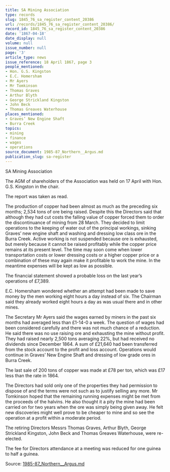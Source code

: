 ```yaml
---
title: SA Mining Association
type: records
slug: 1845_76_sa_register_content_20386
url: /records/1845_76_sa_register_content_20386/
record_id: 1845_76_sa_register_content_20386
date: '1867-04-18'
date_display: null
volume: null
issue_number: null
page: '3'
article_type: news
issue_reference: 18 April 1867, page 3
people_mentioned:
- Hon. G.S. Kingston
- E.C. Homersham
- Mr Ayers
- Mr Tomkinson
- Thomas Graves
- Arthur Blyth
- George Strickland Kingston
- John Beck
- Thomas Greaves Waterhouse
places_mentioned:
- Graves’ New Engine Shaft
- Burra Creek
topics:
- mining
- finance
- wages
- operations
source_document: 1985-87_Northern__Argus.md
publication_slug: sa-register
---
```


SA Mining Association

The AGM of shareholders of the Association was held on 17 April with Hon. G.S. Kingston in the chair.

The report was taken as read.

The production of copper had been almost as much as the preceding six months; 2,534 tons of ore being raised.  Despite this the Directors said that although they had cut costs the falling value of copper forced them to order the discontinuance of mining from 28 March.  They decided to limit operations to the keeping of water out of the principal workings, sinking Graves’ new engine shaft and washing and dressing low class ore in the Burra Creek.  Active working is not suspended because ore is exhausted, but merely because it cannot be raised profitably while the copper price remains at its present level.  The time may soon come when lower transportation costs or lower dressing costs or a higher copper price or a combination of these may again make it profitable to work the mine.  In the meantime expenses will be kept as low as possible.

The financial statement showed a probable loss on the last year’s operations of £7,389.

E.C. Homersham wondered whether an attempt had been made to save money by the men working eight hours a day instead of six.  The Chairman said they already worked eight hours a day as was usual there and in other mines.

The Secretary Mr Ayers said the wages earned by miners in the past six months had averaged less than £1-14-0 a week.  The question of wages had been considered carefully and there was not much chance of a reduction.  He said there was no use raising ore and exhausting the mine without profit.  They had raised nearly 2,500 tons averaging 22%, but had received no dividends since December 1864.  A sum of £21,640 had been transferred from the stock account to the profit and loss account.  Operations would continue in Graves’ New Engine Shaft and dressing of low grade ores in Burra Creek.

The last sale of 200 tons of copper was made at £78 per ton, which was £17 less than the rate in 1864.

The Directors had sold only one of the properties they had permission to dispose of and the terms were not such as to justify selling any more.  Mr Tomkinson hoped that the remaining running expenses might be met from the proceeds of the halvins.  He also thought it a pity the mine had been carried on for two years when the ore was simply being given away.  He felt new discoveries might well prove to be cheaper to mine and so see the operation at a profit within a moderate period.

The retiring Directors Messrs Thomas Graves, Arthur Blyth, George Strickland Kingston, John Beck and Thomas Greaves Waterhouse, were re-elected.

The fee for Directors attendance at a meeting was reduced for one guinea to half a guinea.

Source: [1985-87_Northern__Argus.md](/downloads/markdown/1985-87_Northern__Argus.md)
